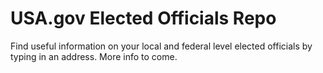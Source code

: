 # USA.gov Elected Officials Repo
Find useful information on your local and federal level elected officials by typing in an address. More info to come.